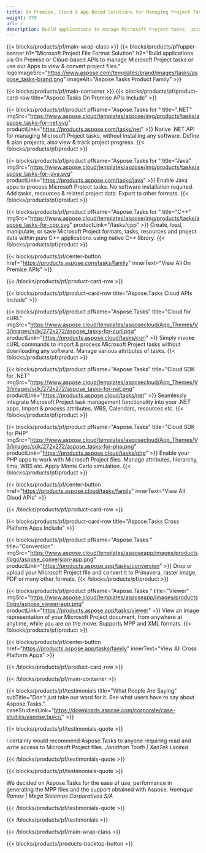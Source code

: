 ```yaml
---
title: On Premise, Cloud & App Based Solutions for Managing Project Tasks 
weight: 770
url: /
description: Build applications to manage Microsoft Project tasks, using On Premise APIs or Cloud-based SDKs. Or use our cross-platform apps to view or convert tasks.
---
```


{{< blocks/products/pf/main-wrap-class >}}
{{< blocks/products/pf/upper-banner h1="Microsoft Project File Format Solution" h2="Build applications via On Premise or Cloud-based APIs to manage Microsoft Project tasks or use our Apps to view & convert project files." logoImageSrc="https://www.aspose.com/templates/brand/images/tasks/aspose_tasks-brand.png" imageAlt="Aspose.Tasks Product Family" >}}

{{< blocks/products/pf/main-container >}}
{{< blocks/products/pf/product-card-row title="Aspose.Tasks On Premise APIs Include" >}}

{{< blocks/products/pf/product pfName="Aspose.Tasks for " title=".NET" imgSrc="https://www.aspose.cloud/templates/aspose/img/products/tasks/aspose_tasks-for-net.svg" productLink="https://products.aspose.com/tasks/net" >}}
Native .NET API for managing Microsoft Project tasks, without installing any software. Define & plan projects, also view & track project progress.
{{< /blocks/products/pf/product >}}

{{< blocks/products/pf/product pfName="Aspose.Tasks for " title="Java" imgSrc="https://www.aspose.cloud/templates/aspose/img/products/tasks/aspose_tasks-for-java.svg" productLink="https://products.aspose.com/tasks/java" >}}
Enable Java apps to process Microsoft Project tasks. No software installation required. Add tasks, resources & related project data. Export to other formats.
{{< /blocks/products/pf/product >}}

{{< blocks/products/pf/product pfName="Aspose.Tasks for " title="C++" imgSrc="https://www.aspose.cloud/templates/aspose/img/products/tasks/aspose_tasks-for-cpp.svg" productLink="/tasks/cpp" >}}
Create, load, manipulate, or save Microsoft Project formats, tasks, resources and project data within pure C++ applications using native C++ library.
{{< /blocks/products/pf/product >}}

{{< blocks/products/pf/center-button href="https://products.aspose.com/tasks/family" innerText="View All On Premise APIs" >}}

{{< /blocks/products/pf/product-card-row >}}

{{< blocks/products/pf/product-card-row title="Aspose.Tasks Cloud APIs Include" >}}

{{< blocks/products/pf/product pfName="Aspose.Tasks" title="Cloud for cURL" imgSrc="https://www.aspose.cloud/templates/asposecloud/App_Themes/V3/images/sdk/272x272/aspose_tasks-for-curl.png" productLink="https://products.aspose.cloud/tasks/curl" >}}
Simply invoke cURL commands to import & process Microsoft Project tasks without downloading any software. Manage various attributes of tasks.
{{< /blocks/products/pf/product >}}

{{< blocks/products/pf/product pfName="Aspose.Tasks" title="Cloud SDK for .NET" imgSrc="https://www.aspose.cloud/templates/asposecloud/App_Themes/V3/images/sdk/272x272/aspose_tasks-for-net.png" productLink="https://products.aspose.cloud/tasks/net" >}}
Seamlessly integrate Microsoft Project task management functionality into your .NET apps. Import & process attributes, WBS, Calendars, resources etc.
{{< /blocks/products/pf/product >}}

{{< blocks/products/pf/product pfName="Aspose.Tasks" title="Cloud SDK for PHP" imgSrc="https://www.aspose.cloud/templates/asposecloud/App_Themes/V3/images/sdk/272x272/aspose_tasks-for-php.png" productLink="https://products.aspose.cloud/tasks/php" >}}
Enable your PHP apps to work with Microsoft Project files. Manage attributes, hierarchy, time, WBS etc. Apply Monte Carlo simulation.
{{< /blocks/products/pf/product >}}

{{< blocks/products/pf/center-button href="https://products.aspose.cloud/tasks/family" innerText="View All Cloud APIs" >}}

{{< /blocks/products/pf/product-card-row >}}

{{< blocks/products/pf/product-card-row title="Aspose.Tasks Cross Platform Apps Include" >}}

{{< blocks/products/pf/product pfName="Aspose.Tasks " title="Conversion" imgSrc="https://www.aspose.cloud/templates/asposeapp/images/products/logo/aspose_conversion-app.png" productLink="https://products.aspose.app/tasks/conversion" >}}
Drop or upload your Microsoft Project file and convert it to Primavera, raster image, PDF or many other formats.
{{< /blocks/products/pf/product >}}

{{< blocks/products/pf/product pfName="Aspose.Tasks " title="Viewer" imgSrc="https://www.aspose.cloud/templates/asposeapp/images/products/logo/aspose_viewer-app.png" productLink="https://products.aspose.app/tasks/viewer" >}}
View an image representation of your Microsoft Project document, from anywhere at anytime, while you are on the move. Supports MPP and XML formats.
{{< /blocks/products/pf/product >}}

{{< blocks/products/pf/center-button href="https://products.aspose.app/tasks/family" innerText="View All Cross Platform Apps" >}}

{{< /blocks/products/pf/product-card-row >}}

{{< /blocks/products/pf/main-container >}}

{{< blocks/products/pf/testimonials title="What People Are Saying" subTitle="Don't just take our word for it. See what users have to say about Aspose.Tasks." caseStudiesLink="https://downloads.aspose.com/corporate/case-studies/aspose.tasks/" >}}

{{< blocks/products/pf/testimonials-quote >}}
<p class="first">
 I certainly would recommend Aspose.Tasks to anyone requiring read and write access to Microsoft Project files.
 <em>
  Jonathan Tooth | XenTek Limited
 </em>
</p>

{{< /blocks/products/pf/testimonials-quote >}}

{{< blocks/products/pf/testimonials-quote >}}
<p class="second">
 We decided on Aspose.Tasks for the ease of use, performance in generating the MPP files and the support obtained with Aspose.
 <em>
  Henrique Ramos | Mega Sistemas Corporativos S/A
 </em>
</p>

{{< /blocks/products/pf/testimonials-quote >}}

{{< /blocks/products/pf/testimonials >}}

{{< /blocks/products/pf/main-wrap-class >}}

{{< blocks/products/products-backtop-button >}}